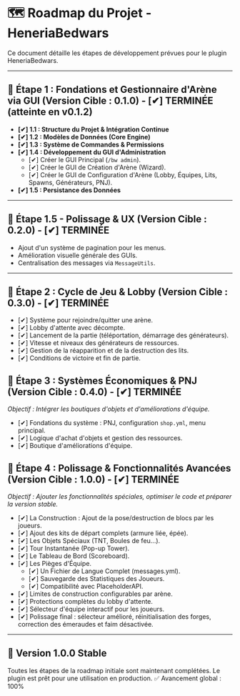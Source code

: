 # 🗺️ Roadmap du Projet - HeneriaBedwars

Ce document détaille les étapes de développement prévues pour le plugin HeneriaBedwars.

---

## 🎯 **Étape 1 : Fondations et Gestionnaire d'Arène via GUI (Version Cible : 0.1.0) - [✔] TERMINÉE (atteinte en v0.1.2)**
* **[✔] 1.1 : Structure du Projet & Intégration Continue**
* **[✔] 1.2 : Modèles de Données (Core Engine)**
* **[✔] 1.3 : Système de Commandes & Permissions**
* **[✔] 1.4 : Développement du GUI d'Administration**
    * [✔] Créer le GUI Principal (`/bw admin`).
    * [✔] Créer le GUI de Création d'Arène (Wizard).
    * [✔] Créer le GUI de Configuration d'Arène (Lobby, Équipes, Lits, Spawns, Générateurs, PNJ).
* **[✔] 1.5 : Persistance des Données**

---

## 🎯 **Étape 1.5 - Polissage & UX (Version Cible : 0.2.0) - [✔] TERMINÉE**
* Ajout d'un système de pagination pour les menus.
* Amélioration visuelle générale des GUIs.
* Centralisation des messages via `MessageUtils`.

---

## 🎯 **Étape 2 : Cycle de Jeu & Lobby (Version Cible : 0.3.0) - [✔] TERMINÉE**
* [✔] Système pour rejoindre/quitter une arène.
* [✔] Lobby d'attente avec décompte.
* [✔] Lancement de la partie (téléportation, démarrage des générateurs).
* [✔] Vitesse et niveaux des générateurs de ressources.
* [✔] Gestion de la réapparition et de la destruction des lits.
* [✔] Conditions de victoire et fin de partie.

## 🎯 **Étape 3 : Systèmes Économiques & PNJ (Version Cible : 0.4.0) - [✔] TERMINÉE**
*Objectif : Intégrer les boutiques d'objets et d'améliorations d'équipe.*

* [✔] Fondations du système : PNJ, configuration `shop.yml`, menu principal.
* [✔] Logique d'achat d'objets et gestion des ressources.
* [✔] Boutique d'améliorations d'équipe.

## 🎯 **Étape 4 : Polissage & Fonctionnalités Avancées (Version Cible : 1.0.0) - [✔] TERMINÉE**
*Objectif : Ajouter les fonctionnalités spéciales, optimiser le code et préparer la version stable.*

* [✔] La Construction : Ajout de la pose/destruction de blocs par les joueurs.
* [✔] Ajout des kits de départ complets (armure liée, épée).
* [✔] Les Objets Spéciaux (TNT, Boules de feu...).
* [✔] Tour Instantanée (Pop-up Tower).
* [✔] Le Tableau de Bord (Scoreboard).
* [✔] Les Pièges d'Équipe.
  * [✔] Un Fichier de Langue Complet (messages.yml).
  * [✔] Sauvegarde des Statistiques des Joueurs.
  * [✔] Compatibilité avec PlaceholderAPI.
* [✔] Limites de construction configurables par arène.
* [✔] Protections complètes du lobby d'attente.
* [✔] Sélecteur d'équipe interactif pour les joueurs.
* [✔] Polissage final : sélecteur amélioré, réinitialisation des forges, correction des émeraudes et faim désactivée.

---

## 🎉 **Version 1.0.0 Stable**
Toutes les étapes de la roadmap initiale sont maintenant complétées. Le plugin est prêt pour une utilisation en production.
✅ Avancement global : 100%
